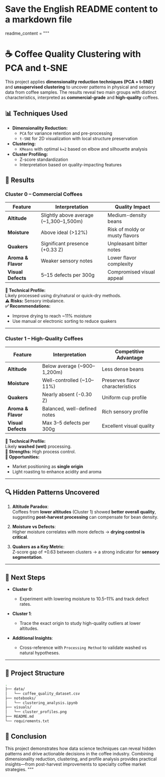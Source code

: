 # Save the English README content to a markdown file
readme_content = """
# ☕ Coffee Quality Clustering with PCA and t-SNE

This project applies **dimensionality reduction techniques (PCA + t-SNE)** and **unsupervised clustering** to uncover patterns in physical and sensory data from coffee samples. The results reveal two main groups with distinct characteristics, interpreted as **commercial-grade** and **high-quality** coffees.

## 📊 Techniques Used

- **Dimensionality Reduction:**
  - `PCA` for variance retention and pre-processing
  - `t-SNE` for 2D visualization with local structure preservation
- **Clustering:**
  - `KMeans` with optimal `k=2` based on elbow and silhouette analysis
- **Cluster Profiling:**
  - Z-score standardization
  - Interpretation based on quality-impacting features

## 🧩 Results

### Cluster 0 – Commercial Coffees

| Feature              | Interpretation                              | Quality Impact                        |
|----------------------|----------------------------------------------|----------------------------------------|
| **Altitude**         | Slightly above average (~1,300–1,500m)       | Medium-density beans                  |
| **Moisture**         | Above ideal (>12%)                           | Risk of moldy or musty flavors        |
| **Quakers**          | Significant presence (+0.33 Z)               | Unpleasant bitter notes               |
| **Aroma & Flavor**   | Weaker sensory notes                         | Lower flavor complexity               |
| **Visual Defects**   | 5–15 defects per 300g                        | Compromised visual appeal             |

**📌 Technical Profile:**  
Likely processed using dry/natural or quick-dry methods.  
**⚠️ Risks:** Sensory imbalance.  
**✅ Recommendations:**
- Improve drying to reach ~11% moisture
- Use manual or electronic sorting to reduce quakers

---

### Cluster 1 – High-Quality Coffees

| Feature              | Interpretation                              | Competitive Advantage                 |
|----------------------|----------------------------------------------|----------------------------------------|
| **Altitude**         | Below average (~900–1,200m)                  | Less dense beans                      |
| **Moisture**         | Well-controlled (~10–11%)                    | Preserves flavor characteristics      |
| **Quakers**          | Nearly absent (-0.30 Z)                      | Uniform cup profile                   |
| **Aroma & Flavor**   | Balanced, well-defined notes                 | Rich sensory profile                  |
| **Visual Defects**   | Max 3–5 defects per 300g                    | Excellent visual quality              |

**📌 Technical Profile:**  
Likely **washed (wet)** processing.  
**💪 Strengths:** High process control.  
**🌱 Opportunities:**
- Market positioning as **single origin**
- Light roasting to enhance acidity and aroma

---

## 🔍 Hidden Patterns Uncovered

1. **Altitude Paradox**:  
   Coffees from **lower altitudes** (Cluster 1) showed **better overall quality**, suggesting **post-harvest processing** can compensate for bean density.

2. **Moisture vs Defects**:  
   Higher moisture correlates with more defects → **drying control is critical**.

3. **Quakers as a Key Metric**:  
   Z-score gap of +0.63 between clusters → a strong indicator for **sensory segmentation**.

---

## 📌 Next Steps

- **Cluster 0**:
  - Experiment with lowering moisture to 10.5–11% and track defect rates.

- **Cluster 1**:
  - Trace the exact origin to study high-quality outliers at lower altitudes.

- **Additional Insights**:
  - Cross-reference with `Processing Method` to validate washed vs natural hypotheses.

---

## 📁 Project Structure

```bash
.
├── data/
│   └── coffee_quality_dataset.csv
├── notebooks/
│   └── clustering_analysis.ipynb
├── visuals/
│   └── cluster_profiles.png
├── README.md
└── requirements.txt
```

## 🧠 Conclusion  

This project demonstrates how data science techniques can reveal hidden patterns and drive actionable decisions in the coffee industry. Combining dimensionality reduction, clustering, and profile analysis provides practical insights—from post-harvest improvements to specialty coffee market strategies. """